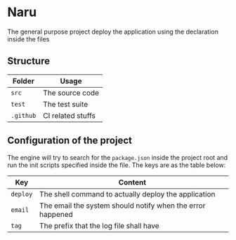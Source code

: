 # Naru

The general purpose project deploy the application using the declaration inside the files

## Structure

| Folder    | Usage             |
| --------- | ----------------- |
| `src`     | The source code   |
| `test`    | The test suite    |
| `.github` | CI related stuffs |

## Configuration of the project

The engine will try to search for the `package.json` inside the project root and run the init scripts specified inside the file.
The keys are as the table below:

| Key      | Content                                                    |
| -------- | ---------------------------------------------------------- |
| `deploy` | The shell command to actually deploy the application       |
| `email`  | The email the system should notify when the error happened |
| `tag`    | The prefix that the log file shall have                    |
